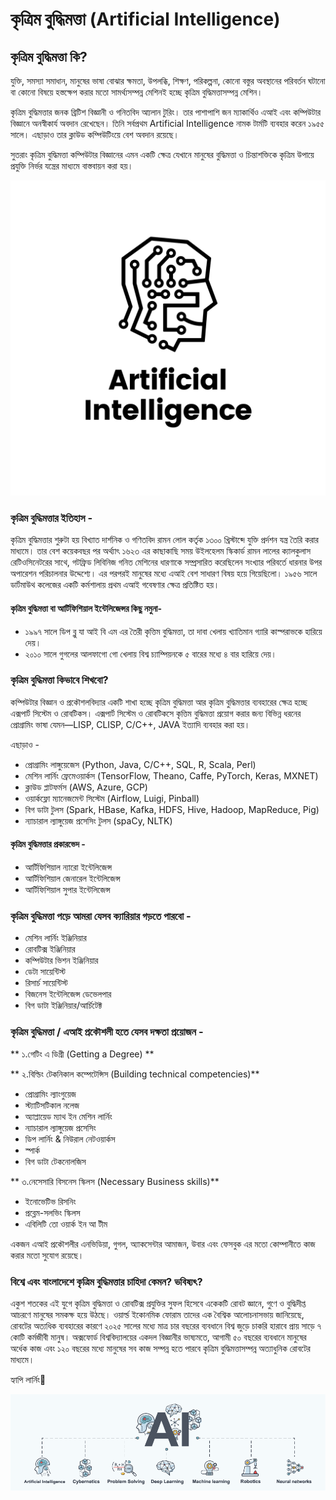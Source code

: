 # কৃত্রিম বুদ্ধিমত্তা (Artificial Intelligence)

## **কৃত্রিম বুদ্ধিমত্তা কি?**

যুক্তি, সমস্যা সমাধান, মানুষের ভাষা বোঝার ক্ষমতা, উপলব্ধি, শিক্ষণ, পরিকল্পনা, কোনো বস্তুর অবস্থানের পরিবর্তন ঘটানো বা কোনো বিষয়ে হস্তক্ষেপ করার মতো সামর্থ্যসম্পন্ন মেশিনই হচ্ছে কৃত্রিম বুদ্ধিমত্তাসম্পন্ন মেশিন।

কৃত্রিম বুদ্ধিমত্তার জনক ব্রিটিশ বিজ্ঞানী ও গনিতবিদ আ্যলান টুরিং। তার পাশাপাশি জন ম্যাকার্থিও এআই এবং কম্পিউটার বিজ্ঞানে অনস্বীকার্য অবদান রেখেছেন। তিনি সর্বপ্রথম Artificial Intelligence নামক টার্মটি ব্যবহার করেন ১৯৫৫ সালে। এছাড়াও তার ক্লাউড কম্পিউটিংয়ে বেশ অবদান রয়েছে।

সুতরাং কৃত্রিম বুদ্ধিমত্তা কম্পিউটার বিজ্ঞানের এমন একটি ক্ষেত্র যেখানে মানুষের বুদ্ধিমত্তা ও চিন্তাশক্তিকে কৃত্রিম উপায়ে প্রযুক্তি নির্ভর যন্ত্রের মাধ্যমে বাস্তবায়ন করা হয়।

![](../.gitbook/assets/artificial-intelligence-company-logo-machine-learning-symbol-2-.png)

### কৃত্রিম বুদ্ধিমত্তার ইতিহাস -

কৃত্রিম বুদ্ধিমত্তার শুরুটা হয় বিখ্যাত দার্শনিক ও গণিতবিদ রামন লোল কর্তৃক ১৩০০ খ্রিস্টাব্দে যুক্তি প্রর্দশন যন্ত্র তৈরি করার মাধ্যমে। তার বেশ কয়েকবছর পর অর্থ্যাৎ ১৬২৩ এর কাছাকাছি সময় উইলহেলম স্কিকার্ড রামন লালের ক্যালকুলাস রেটিওসিনেটরের সাথে, গটফ্রিড লিবিনিজ গনিত মেশিনের ধারণাকে সম্প্রসারিত করেছিলেন সংখ্যার পরিবর্তে ধারনার উপর অপারেশন পরিচালনার উদ্দেশ্যে। এর পরপরই মানুষের মধ্যে এআই বেশ সাধারণ বিষয় হয়ে গিয়েছিলো। ১৯৫৬ সালে ডার্টমাউথ কলেজের একটি কর্মশালায় প্রথম এআই গবেষণার ক্ষেত্র প্রতিষ্টিত হয়।

#### কৃত্রিম বুদ্ধিমত্তা বা আর্টিফিশিয়াল ইন্টেলিজেন্সর কিছু নমুনা-

* ১৯৯৭ সালে ডিপ ব্লু যা আই বি এম এর তৈরী কৃত্তিম বুদ্ধিমত্তা, তা দাবা খেলায় খ্যাতিমান গ্যারি কাস্পরাভকে হারিয়ে দেয়।&#x20;
* ২০১০ সালে গুগলের আলফাগো গো খেলায় বিশ্ব চ্যাম্পিয়নকে ৫ বারের মধ্যে ৪ বার হারিয়ে দেয়।

### কৃত্রিম বুদ্ধিমত্তা কিভাবে শিখবো?

কম্পিউটার বিজ্ঞান ও প্রকৌশলবিদ্যার একটি শাখা হচ্ছে কৃত্রিম বুদ্ধিমত্তা আর কৃত্রিম বুদ্ধিমত্তার ব্যবহারের ক্ষেত্র হচ্ছে এক্সপার্ট সিস্টেম ও রোবটিকস। এক্সপার্ট সিস্টেম ও রোবটিকসে কৃত্তিম বুদ্ধিমত্তা প্রয়োগ করার জন্য বিভিন্ন ধরনের প্রোগ্রামিং ভাষা যেমন—LISP, CLISP, C/C++, JAVA ইত্যাদি ব্যবহার করা হয়।

এছাড়াও -&#x20;

* প্রোগ্রামিং লাঙ্গুয়েজেস (Python, Java, C/C++, SQL, R, Scala, Perl)&#x20;
* মেশিন লার্নিং ফ্রেমেওয়ার্কস (TensorFlow, Theano, Caffe, PyTorch, Keras, MXNET)&#x20;
* ক্লাউড প্লাটফর্মস (AWS, Azure, GCP)&#x20;
* ওয়ার্কফ্লো ম্যানেজমেন্ট সিস্টেম (Airflow, Luigi, Pinball)&#x20;
* বিগ ডাটা টুলস (Spark, HBase, Kafka, HDFS, Hive, Hadoop, MapReduce, Pig)&#x20;
* ন্যাচারাল ল্যাঙ্গুয়েজ প্রসেসিং টুলস (spaCy, NLTK)

#### কৃত্রিম বুদ্ধিমত্তার প্রকারভেদ -

* আর্টিফিশিয়াল ন্যারো ইন্টেলিজেন্স&#x20;
* আর্টিফিশিয়াল জেনারেল ইন্টেলিজেন্স&#x20;
* আর্টিফিশিয়াল সুপার ইন্টেলিজেন্স

### কৃত্রিম বুদ্ধিমত্তা পড়ে আমরা যেসব ক্যারিয়ার গড়তে পারবো -

* মেশিন লার্নিং ইঞ্জিনিয়ার&#x20;
* রোবটিক্স ইঞ্জিনিয়ার&#x20;
* কম্পিউটার ভিশন ইঞ্জিনিয়ার&#x20;
* ডেটা সায়েন্টিস্ট&#x20;
* রিসার্চ সায়েন্টিস্ট&#x20;
* বিজনেস ইন্টেলিজেন্স ডেভেলপার&#x20;
* বিগ ডাটা ইঞ্জিনিয়ার/আর্চিটেক্ট

### কৃত্রিম বুদ্ধিমত্তা / এআই প্রকৌশলী হতে যেসব দক্ষতা প্রয়োজন -

**    ১.গেটিং এ ডিগ্রী (Getting a Degree) **

**    ২.বিল্ডিং টেকনিকাল কম্পেটেন্সিস (Building technical competencies)**

* প্রোগ্রামিং ল্যাংগুয়েজ&#x20;
* স্ট্যাটিসটিকাল নলেজ
* অ্যাপ্লায়েড ম্যাথ ইন মেশিন লার্নিং&#x20;
* ন্যাচারাল ল্যাঙ্গুয়েজ প্রসেসিং
* ডিপ লার্নিং & নিউরাল নেটওয়ার্কস
* স্পার্ক
* বিগ ডাটা টেকনোলজিস

**  ৩.নেসেসারি বিসনেস স্কিলস (Necessary Business skills)**

* ইনোভেটিভ রিসনিং
* প্রব্লেম-সলভিং স্কিলস
* এবিলিটি তো ওয়ার্ক ইন আ টীম

একজন এআই প্রকৌশলীর এনভিডিয়া, গুগল, অ্যাকসেন্টার আমাজন, উবার এবং ফেসবুক এর মতো কোম্পানীতে কাজ করার মতো সুযোগ রয়েছে।

### বিশ্বে এবং বাংলাদেশে কৃত্রিম বুদ্ধিমত্তার চাহিদা কেমন? ভবিষ্যৎ?

একুশ শতকের এই যুগে কৃত্রিম বুদ্ধিমত্তা ও রোবটিক্স প্রযুক্তির সুফল হিসেবে একেকটি রোবট জ্ঞানে, গুণে ও বুদ্ধিদীপ্ত আচরণে মানুষের সমকক্ষ হয়ে উঠছে। ওয়ার্ল্ড ইকোনমিক ফোরাম তাদের এক বৈশ্বিক আলোচনাসভায় জানিয়েছে, রোবটের অত্যধিক ব্যবহারের কারণে ২০২৫ সালের মধ্যে মাত্র চার বছরের ব্যবধানে বিশ্ব জুড়ে চাকরি হারাবে প্রায় সাড়ে ৭ কোটি কর্মজীবী মানুষ। অক্সফোর্ড বিশ্ববিদ্যালয়ের একদল বিজ্ঞানীর ভাষ্যমতে, আগামী ৫০ বছরের ব্যবধানে মানুষের অর্ধেক কাজ এবং ১২০ বছরের মধ্যে মানুষের সব কাজ সম্পন্ন হতে পারবে কৃত্রিম বুদ্ধিমত্তাসম্পন্ন অত্যাধুনিক রোবটের মাধ্যমে।

হ্যাপি লার্নিং🌸

![](../.gitbook/assets/blockruption-ai-300h.png)
